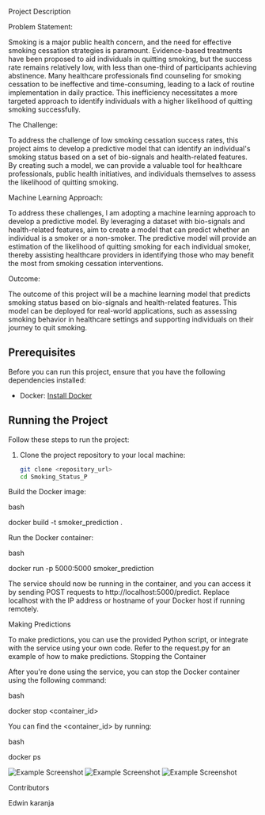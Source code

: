 Project Description

Problem Statement:

Smoking is a major public health concern, and the need for effective smoking cessation strategies is paramount. Evidence-based treatments have been proposed to aid individuals in quitting smoking, but the success rate remains relatively low, with less than one-third of participants achieving abstinence. Many healthcare professionals find counseling for smoking cessation to be ineffective and time-consuming, leading to a lack of routine implementation in daily practice. This inefficiency necessitates a more targeted approach to identify individuals with a higher likelihood of quitting smoking successfully.

The Challenge:

To address the challenge of low smoking cessation success rates, this project aims to develop a predictive model that can identify an individual's smoking status based on a set of bio-signals and health-related features. By creating such a model, we can provide a valuable tool for healthcare professionals, public health initiatives, and individuals themselves to assess the likelihood of quitting smoking.

Machine Learning Approach:

To address these challenges, l am adopting a machine learning approach to develop a predictive model. By leveraging a dataset with bio-signals and health-related features, aim to create a model that can predict whether an individual is a smoker or a non-smoker. The predictive model will provide an estimation of the likelihood of quitting smoking for each individual smoker, thereby assisting healthcare providers in identifying those who may benefit the most from smoking cessation interventions.

Outcome:

The outcome of this project will be a machine learning model that predicts smoking status based on bio-signals and health-related features. This model can be deployed for real-world applications, such as assessing smoking behavior in healthcare settings and supporting individuals on their journey to quit smoking.

## Prerequisites

Before you can run this project, ensure that you have the following dependencies installed:

- Docker: [Install Docker](https://docs.docker.com/get-docker/)

## Running the Project

Follow these steps to run the project:

1. Clone the project repository to your local machine:

   ```bash
   git clone <repository_url>
   cd Smoking_Status_P

Build the Docker image:

bash

docker build -t smoker_prediction .

Run the Docker container:

bash

docker run -p 5000:5000 smoker_prediction

The service should now be running in the container, and you can access it by sending POST requests to http://localhost:5000/predict. Replace localhost with the IP address or hostname of your Docker host if running remotely.

Making Predictions

To make predictions, you can use the provided Python script, or integrate with the service using your own code. Refer to the request.py for an example of how to make predictions.
Stopping the Container

After you're done using the service, you can stop the Docker container using the following command:

bash

docker stop <container_id>

You can find the <container_id> by running:

bash

docker ps


![Example Screenshot](screenshots/Screenshot_1.png)
![Example Screenshot](screenshots/Screenshot_2.png)
![Example Screenshot](screenshots/Screenshot_3.png)




Contributors

Edwin karanja

